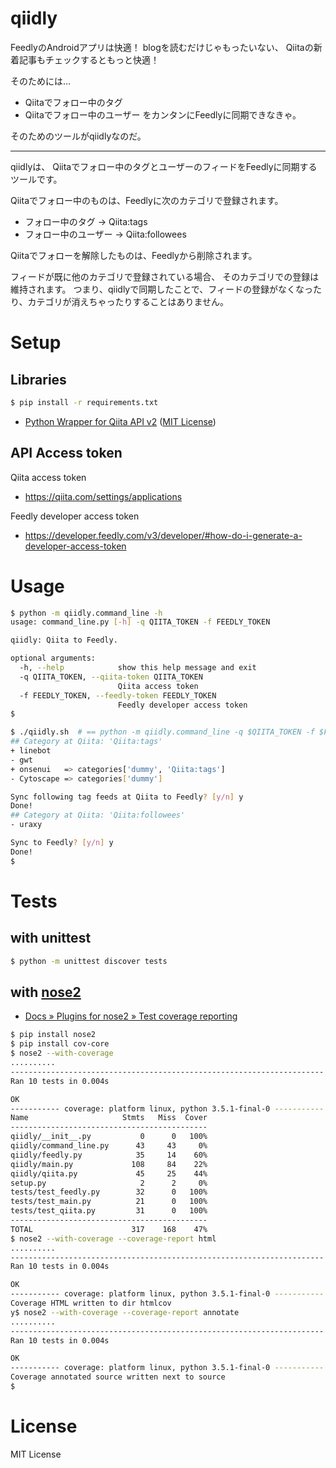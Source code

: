 qiidly
======

FeedlyのAndroidアプリは快適！
blogを読むだけじゃもったいない、
Qiitaの新着記事もチェックするともっと快適！

そのためには…
- Qiitaでフォロー中のタグ
- Qiitaでフォロー中のユーザー
をカンタンにFeedlyに同期できなきゃ。

そのためのツールがqiidlyなのだ。

-----

qiidlyは、
Qiitaでフォロー中のタグとユーザーのフィードをFeedlyに同期するツールです。

Qiitaでフォロー中のものは、Feedlyに次のカテゴリで登録されます。
- フォロー中のタグ -> Qiita:tags
- フォロー中のユーザー -> Qiita:followees

Qiitaでフォローを解除したものは、Feedlyから削除されます。

フィードが既に他のカテゴリで登録されている場合、
そのカテゴリでの登録は維持されます。
つまり、qiidlyで同期したことで、フィードの登録がなくなったり、カテゴリが消えちゃったりすることはありません。


Setup
=====

Libraries
---------
```sh
$ pip install -r requirements.txt
```

- [Python Wrapper for Qiita API v2](https://github.com/petitviolet/qiita_py) ([MIT License](https://petitviolet.mit-license.org/))


API Access token
----------------

Qiita access token
- https://qiita.com/settings/applications

Feedly developer access token
- https://developer.feedly.com/v3/developer/#how-do-i-generate-a-developer-access-token



Usage
=====

```bash
$ python -m qiidly.command_line -h
usage: command_line.py [-h] -q QIITA_TOKEN -f FEEDLY_TOKEN

qiidly: Qiita to Feedly.

optional arguments:
  -h, --help            show this help message and exit
  -q QIITA_TOKEN, --qiita-token QIITA_TOKEN
                        Qiita access token
  -f FEEDLY_TOKEN, --feedly-token FEEDLY_TOKEN
                        Feedly developer access token
$
```

```sh
$ ./qiidly.sh  # == python -m qiidly.command_line -q $QIITA_TOKEN -f $FEEDLY_TOKEN
## Category at Qiita: 'Qiita:tags'
+ linebot
- gwt
+ onsenui	=> categories['dummy', 'Qiita:tags']
- Cytoscape	=> categories['dummy']

Sync following tag feeds at Qiita to Feedly? [y/n] y
Done!
## Category at Qiita: 'Qiita:followees'
- uraxy

Sync to Feedly? [y/n] y
Done!
$
```


Tests
=====

with unittest
-------------

```bash
$ python -m unittest discover tests
```

with [nose2](http://nose2.readthedocs.io/en/latest/index.html)
--------------------------------------------------------------

- [Docs » Plugins for nose2 » Test coverage reporting](http://nose2.readthedocs.io/en/latest/plugins/coverage.html)

```bash
$ pip install nose2
$ pip install cov-core
$ nose2 --with-coverage
..........
----------------------------------------------------------------------
Ran 10 tests in 0.004s

OK
----------- coverage: platform linux, python 3.5.1-final-0 -----------
Name                     Stmts   Miss  Cover
--------------------------------------------
qiidly/__init__.py           0      0   100%
qiidly/command_line.py      43     43     0%
qiidly/feedly.py            35     14    60%
qiidly/main.py             108     84    22%
qiidly/qiita.py             45     25    44%
setup.py                     2      2     0%
tests/test_feedly.py        32      0   100%
tests/test_main.py          21      0   100%
tests/test_qiita.py         31      0   100%
--------------------------------------------
TOTAL                      317    168    47%
$ nose2 --with-coverage --coverage-report html
..........
----------------------------------------------------------------------
Ran 10 tests in 0.004s

OK
----------- coverage: platform linux, python 3.5.1-final-0 -----------
Coverage HTML written to dir htmlcov
y$ nose2 --with-coverage --coverage-report annotate
..........
----------------------------------------------------------------------
Ran 10 tests in 0.004s

OK
----------- coverage: platform linux, python 3.5.1-final-0 -----------
Coverage annotated source written next to source
$
```



License
=======
MIT License
